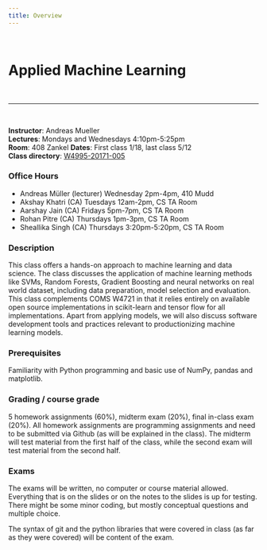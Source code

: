 ```yaml
---
title: Overview
---
```

    
&nbsp;

# Applied Machine Learning
&nbsp;  
 
-----
  
&nbsp;

**Instructor**: Andreas Mueller  
**Lectures**: Mondays and Wednesdays 4:10pm-5:25pm  
**Room**: 408 Zankel
**Dates**: First class 1/18, last class 5/12  
**Class directory**: [W4995-20171-005](http://www.columbia.edu/cu/bulletin/uwb/subj/COMS/W4995-20171-005/)

### Office Hours
* Andreas Müller (lecturer) Wednesday 2pm-4pm, 410 Mudd
* Akshay Khatri (CA) Tuesdays 12am-2pm, CS TA Room
* Aarshay Jain (CA) Fridays 5pm-7pm, CS TA Room
* Rohan Pitre (CA) Thursdays 1pm-3pm, CS TA Room
* Sheallika Singh (CA) Thursdays 3:20pm-5:20pm, CS TA Room

### Description
This class offers a hands-on approach to machine learning and data science. The
class discusses the application of machine learning methods like SVMs, Random
Forests, Gradient Boosting and neural networks on real world dataset, including
data preparation, model selection and evaluation. This class complements COMS
W4721 in that it relies entirely on available open source implementations in
scikit-learn and tensor flow for all implementations.  Apart from applying
models, we will also discuss software development tools and practices relevant
to productionizing machine learning models.


### Prerequisites
Familiarity with Python programming and basic use of NumPy, pandas and matplotlib.

### Grading / course grade
5 homework assignments (60%), midterm exam (20%), final in-class exam (20%).
All homework assignments are programming assignments and need to be submitted
via Github (as will be explained in the class). The midterm will test material
from the first half of the class, while the second exam will test material from
the second half.

### Exams
The exams will be written, no computer or course material allowed.
Everything that is on the slides or on the notes to the slides is up for
testing.  There might be some minor coding, but mostly conceptual questions and
multiple choice.

The syntax of git and the python libraries that were covered  in class (as far
as they were covered) will be content of the exam.
